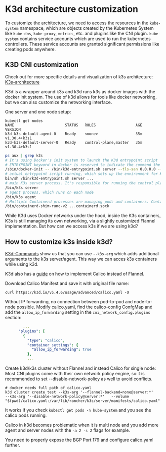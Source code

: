 # K3d architecture customization

To customize the architecture, we need to access the resources in the `kube-system` namespace, which are objects created by the Kubernetes System like `kube-dns`, `kube-proxy`, `metrics`, etc. and plugins like the CNI plugin. `kube-system` contains service accounts which are used to run the kubernetes controllers. These service accounts are granted significant permissions like creating pods anywhere. 

## K3D CNI customization 

Check out for more specific details and visualization of k3s architecture: [K3s-architecture](https://docs.k3s.io/architecture)

K3d is a wrapper around k3s and k3d runs k3s as docker images with the docker init system.
The use of k3d allows for tools like docker networking, but we can also customize the networking interface.

One server and one node setup:
```shell
kubectl get nodes
NAME                       STATUS   ROLES                  AGE   VERSION
k3d-k3s-default-agent-0    Ready    <none>                 35m   v1.30.4+k3s1
k3d-k3s-default-server-0   Ready    control-plane,master   35m   v1.30.4+k3s1
```

```sh
ps aux | grep k3s
# It's using Docker's init system to launch the K3d entrypoint script
# ENTRYPOINT keyword in docker is reserved to indicate the command the container is going to run as soon as it is initiated
/sbin/docker-init -- /bin/k3d-entrypoint.sh server --tls-san 0.0.0.0 --tls-san k3d-k3s-default-serverlb
# actual entrypoint script running, which sets up the environment for K3s
bin/sh /bin/k3d-entrypoint.sh server ...
# main K3s server process. It's responsible for running the control plane components of your Kubernetes cluster
/bin/k3s server
# agent process, which runs on each node
/bin/k3s agent
# Multiple Containerd processes are managing pods and containers. Containerd allows for low level container runtime interfaces.
/bin/containerd-shim-runc-v2 ...containerd.sock
```

While K3d uses Docker networks under the hood, inside the K3s containers, K3s is still managing its own networking, via a slightly customized Flannel implementation.
But how can we access k3s if we are using k3d?

## How to customize k3s inside k3d?

[K3d-Commands](https://k3d.io/v5.1.0/usage/commands/) show us that you can use `--k3s-arg`  which adds additional arguments to the k3s server/agent.
This way we can acces k3s containers while using k3d.

K3d also has a [guide](https://k3d.io/v5.7.4/usage/advanced/calico/) on how to implement Calico instead of Flannel.

Download Calico Manifest and save it with original file name:
```shell
curl https://k3d.io/v5.4.6/usage/advanced/calico.yaml -O
```

Wthout IP forwarding, no connection between pod-to-pod and node-to-node possible.
Modify calico.yaml, find the calico-config ConfgMap and add the `allow_ip_forwarding` setting in the `cni_network_config.plugins` section:
```yaml
        ...
      "plugins": [
        {
          "type": "calico",
          "container_settings": {
            "allow_ip_forwarding": true
          },
          ...
```

Create k3d/k3s cluster without Flannel and instead Calico for single node:
Most CNI plugins come with their own network policy engine, so it is recommended to set --disable-network-policy as well to avoid conflicts.
```shell
# docker needs full path of calico.yaml
k3d cluster create test --k3s-arg '--flannel-backend=none@server:*'   --k3s-arg '--disable-network-policy@server:*'   --volume "$(pwd)/calico.yaml:/var/lib/rancher/k3s/server/manifests/calico.yaml"
```

It works if you check `kubectl get pods -n kube-system` and you see the calico pods running.

Calico in k3d becomes problematic when it is multi node and you add more agent and server nodes with the `-a 2 -s 2` flags for example.

You need to properly expose the BGP Port 179 and configure calico.yaml further.
